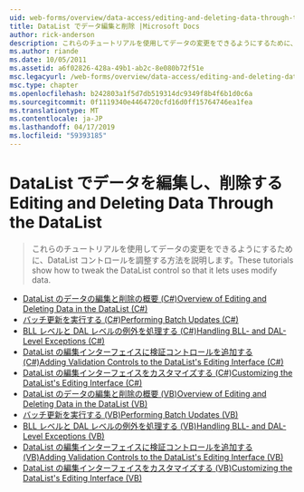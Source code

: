 ```yaml
---
uid: web-forms/overview/data-access/editing-and-deleting-data-through-the-datalist/index
title: DataList でデータ編集と削除 |Microsoft Docs
author: rick-anderson
description: これらのチュートリアルを使用してデータの変更をできるようにするために、DataList コントロールを調整する方法を説明します。
ms.author: riande
ms.date: 10/05/2011
ms.assetid: a6f02826-428a-49b1-ab2c-8e080b72f51e
msc.legacyurl: /web-forms/overview/data-access/editing-and-deleting-data-through-the-datalist
msc.type: chapter
ms.openlocfilehash: b242803a1f5d7db519314dc9349f8b4f6b1d0c6a
ms.sourcegitcommit: 0f1119340e4464720cfd16d0ff15764746ea1fea
ms.translationtype: MT
ms.contentlocale: ja-JP
ms.lasthandoff: 04/17/2019
ms.locfileid: "59393185"
---
```

# <a name="editing-and-deleting-data-through-the-datalist"></a><span data-ttu-id="10d1e-103">DataList でデータを編集し、削除する</span><span class="sxs-lookup"><span data-stu-id="10d1e-103">Editing and Deleting Data Through the DataList</span></span>

> <span data-ttu-id="10d1e-104">これらのチュートリアルを使用してデータの変更をできるようにするために、DataList コントロールを調整する方法を説明します。</span><span class="sxs-lookup"><span data-stu-id="10d1e-104">These tutorials show how to tweak the DataList control so that it lets uses modify data.</span></span>


- [<span data-ttu-id="10d1e-105">DataList のデータの編集と削除の概要 (C#)</span><span class="sxs-lookup"><span data-stu-id="10d1e-105">Overview of Editing and Deleting Data in the DataList (C#)</span></span>](an-overview-of-editing-and-deleting-data-in-the-datalist-cs.md)
- [<span data-ttu-id="10d1e-106">バッチ更新を実行する (C#)</span><span class="sxs-lookup"><span data-stu-id="10d1e-106">Performing Batch Updates (C#)</span></span>](performing-batch-updates-cs.md)
- [<span data-ttu-id="10d1e-107">BLL レベルと DAL レベルの例外を処理する (C#)</span><span class="sxs-lookup"><span data-stu-id="10d1e-107">Handling BLL- and DAL-Level Exceptions (C#)</span></span>](handling-bll-and-dal-level-exceptions-cs.md)
- [<span data-ttu-id="10d1e-108">DataList の編集インターフェイスに検証コントロールを追加する (C#)</span><span class="sxs-lookup"><span data-stu-id="10d1e-108">Adding Validation Controls to the DataList's Editing Interface (C#)</span></span>](adding-validation-controls-to-the-datalist-s-editing-interface-cs.md)
- [<span data-ttu-id="10d1e-109">DataList の編集インターフェイスをカスタマイズする (C#)</span><span class="sxs-lookup"><span data-stu-id="10d1e-109">Customizing the DataList's Editing Interface (C#)</span></span>](customizing-the-datalist-s-editing-interface-cs.md)
- [<span data-ttu-id="10d1e-110">DataList のデータの編集と削除の概要 (VB)</span><span class="sxs-lookup"><span data-stu-id="10d1e-110">Overview of Editing and Deleting Data in the DataList (VB)</span></span>](an-overview-of-editing-and-deleting-data-in-the-datalist-vb.md)
- [<span data-ttu-id="10d1e-111">バッチ更新を実行する (VB)</span><span class="sxs-lookup"><span data-stu-id="10d1e-111">Performing Batch Updates (VB)</span></span>](performing-batch-updates-vb.md)
- [<span data-ttu-id="10d1e-112">BLL レベルと DAL レベルの例外を処理する (VB)</span><span class="sxs-lookup"><span data-stu-id="10d1e-112">Handling BLL- and DAL-Level Exceptions (VB)</span></span>](handling-bll-and-dal-level-exceptions-vb.md)
- [<span data-ttu-id="10d1e-113">DataList の編集インターフェイスに検証コントロールを追加する (VB)</span><span class="sxs-lookup"><span data-stu-id="10d1e-113">Adding Validation Controls to the DataList's Editing Interface (VB)</span></span>](adding-validation-controls-to-the-datalist-s-editing-interface-vb.md)
- [<span data-ttu-id="10d1e-114">DataList の編集インターフェイスをカスタマイズする (VB)</span><span class="sxs-lookup"><span data-stu-id="10d1e-114">Customizing the DataList's Editing Interface (VB)</span></span>](customizing-the-datalist-s-editing-interface-vb.md)
